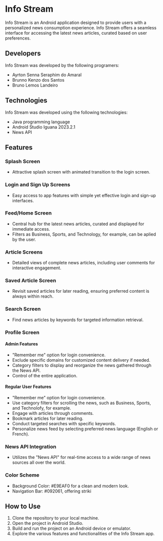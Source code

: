 # Info Stream

Info Stream is an Android application designed to provide users with a personalized news consumption experience. Info Stream offers a seamless interface for accessing the latest news articles, curated based on user preferences.

## Developers

Info Stream was developed by the following programers:
- Ayrton Senna Seraphim do Amaral
- Brunno Kenzo dos Santos
- Bruno Lemos Landeiro

## Technologies

Info Stream was developed using the following technologies:
- Java programming language
- Android Studio Iguana 2023.2.1
- News API

## Features

### Splash Screen
- Attractive splash screen with animated transition to the login screen.

### Login and Sign Up Screens
- Easy access to app features with simple yet effective login and sign-up interfaces.

### Feed/Home Screen
- Central hub for the latest news articles, curated and displayed for immediate access.
- Filters as Business, Sports, and Technology, for example, can be aplied by the user.

### Article Screens
- Detailed views of complete news articles, including user comments for interactive engagement.

### Saved Article Screen
- Revisit saved articles for later reading, ensuring preferred content is always within reach.

### Search Screen
- Find news articles by keywords for targeted information retrieval.

### Profile Screen

#### Admin Features
- "Remember me" option for login convenience.
- Exclude specific domains for customized content delivery if needed.
- Category filters to display and reorganize the news gathered through the News API.
- Control of the entire application.


#### Regular User Features
- "Remember me" option for login convenience.
- Use category filters for scrolling the news, such as Business, Sports, and Technolofy, for example. 
- Engage with articles through comments.
- Bookmark articles for later reading.
- Conduct targeted searches with specific keywords.
- Personalize news feed by selecting preferred news language (English or French).

### News API Integration
- Utilizes the "News API" for real-time access to a wide range of news sources all over the world.

### Color Scheme
- Background Color: #E9EAF0 for a clean and modern look.
- Navigation Bar: #092061, offering striki

## How to Use
1. Clone the repository to your local machine.
2. Open the project in Android Studio.
3. Build and run the project on an Android device or emulator.
4. Explore the various features and functionalities of the Info Stream app.
